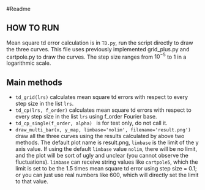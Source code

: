 #Readme
## HOW TO RUN
Mean square td error calculation is in `TD.py`, run the script directly to draw the three curves. This file uses previously implemented grid_plus.py and cartpole.py to draw the curves. The step size ranges from $10^{-5}$ to 1 in a logarithmic scale.

## Main methods
* `td_grid(lrs)` calculates  mean square td errors with respect to every step size in the list `lrs`.
* `td_cp(lrs, f_order)` calculates  mean square td errors with respect to every step size in the list `lrs` using f_order Fourier base.
* `td_cp_single(f_order, alpha)
` is for test only, do not call it.
* `draw_multi_bar(x, y_map, limbase='nolim', filename='result.png')` draw all the three curves using the results calculated by above two methods. The default plot name is result.png, `limbase` is the limit of the y axis value. If using the default `limbase` value `nolim`, there will be no limit, and the plot will be sort of ugly and unclear (you cannot observe the fluctuations). `limbase` can receive string values like `cartpole5`, which the limit is set to be the 1.5 times mean square td error using step size = 0.1; or you can just use real numbers like 600, which will directly set the limit to that value.



